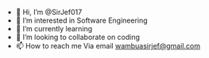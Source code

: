 - 👋 Hi, I’m @SirJef017
- 👀 I’m interested in Software Engineering
- 🌱 I’m currently learning
- 💞️ I’m looking to collaborate on coding
- 📫 How to reach me Via email wambuasirjef@gmail.com

<!---
SirJef017/SirJef017 is a ✨ special ✨ repository because its `README.md` (this file) appears on your GitHub profile.
You can click the Preview link to take a look at your changes.
--->
